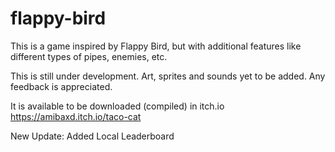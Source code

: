 # flappy-bird
 This is a game inspired by Flappy Bird, but with additional features like different types of pipes, enemies, etc.

This is still under development. Art, sprites and sounds yet to be added.
Any feedback is appreciated.

It is available to be downloaded (compiled) in itch.io
https://amibaxd.itch.io/taco-cat

New Update:
Added Local Leaderboard
